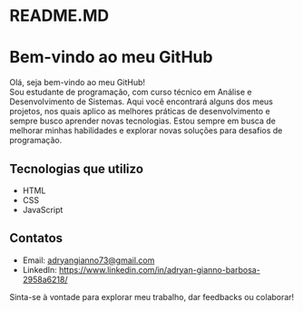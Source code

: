 # README.MD

# Bem-vindo ao meu GitHub

Olá, seja bem-vindo ao meu GitHub!  
Sou estudante de programação, com curso técnico em Análise e Desenvolvimento de Sistemas. Aqui você encontrará alguns dos meus projetos, nos quais aplico as melhores práticas de desenvolvimento e sempre busco aprender novas tecnologias. Estou sempre em busca de melhorar minhas habilidades e explorar novas soluções para desafios de programação.

## Tecnologias que utilizo
- HTML
- CSS
- JavaScript


## Contatos
- Email: adryangianno73@gmail.com
- LinkedIn: https://www.linkedin.com/in/adryan-gianno-barbosa-2958a6218/

Sinta-se à vontade para explorar meu trabalho, dar feedbacks ou colaborar!
